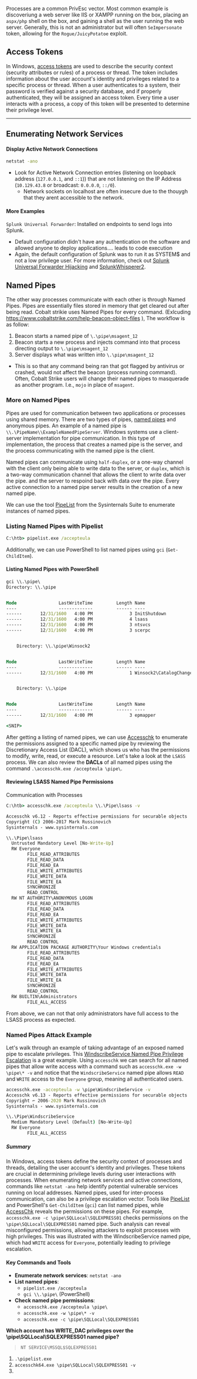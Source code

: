 Processes are a common PrivEsc vector. Most common example is discoveriung a web server like IIS or XAMPP running on the box, placing an `aspx/php` shell on the box, and gaining a shell as the user running the web server. Generally, this is not an administrator but will often `SeImpersonate` token, allowing for the `Rogue/JuicyPotatoe` exploit. 


## Access Tokens
In Windows, [access tokens](https://docs.microsoft.com/en-us/windows/win32/secauthz/access-tokens) are used to describe the security context (security attributes or rules) of a process or thread. The token includes information about the user account's identity and privileges related to a specific process or thread. When a user authenticates to a system, their password is verified against a security database, and if properly authenticated, they will be assigned an access token. Every time a user interacts with a process, a copy of this token will be presented to determine their privilege level.

---

## Enumerating Network Services
#### Display Active Network Connections
```cmd
netstat -ano
```
- Look for Active Network Connection entries (listening on loopback address (`127.0.0.1`, and `::1`)) that are not listening on the IP Address (`10.129.43.8` or broadcast: `0.0.0.0`, `::/0`). 
	- Network sockets on localhost are often insecure due to the thouygh that they arent accessible to the network. 

#### More Examples
`Splunk Universal Forwarder`: Installed on endpoints to send logs into Splunk. 
- Default configuration didn't have any authentication on the software and allowed anyone to deploy applications.... leads to code execution
- Again, the default configuration of Splunk was to run it as SYSTEM$ and not a low privilege user. For more information, check out [Splunk Universal Forwarder Hijacking](https://airman604.medium.com/splunk-universal-forwarder-hijacking-5899c3e0e6b2) and [SplunkWhisperer2](https://clement.notin.org/blog/2019/02/25/Splunk-Universal-Forwarder-Hijacking-2-SplunkWhisperer2/).



## Named Pipes
The other way processes communicate with each other is through Named Pipes. Pipes are essentially files stored in memory that get cleared out after being read. Cobalt strikie uses Named Pipes for every command. (Exlcuding https://www.cobaltstrike.com/help-beacon-object-files ), The workflow is as follow:
1. Beacon starts a named pipe of `\.\pipe\msagent_12`
2. Beacon starts a new process and injects command into that process directing output to `\.\pipe\msagent_12`
3. Server displays what was written into `\.\pipe\msagent_12`
- This is so that any command being ran that got flagged by antivirus or crashed, would not affect the beacon (process running command). Often, Cobalt Strike users will change their named pipes to masquerade as another program. I.e., `mojo` in place of `msagent`. 

### More on Named Pipes
Pipes are used for communication between two applications or processes using shared memory. There are two types of pipes, [named pipes](https://docs.microsoft.com/en-us/windows/win32/ipc/named-pipes) and anonymous pipes. An example of a named pipe is `\\.\PipeName\\ExampleNamedPipeServer`. Windows systems use a client-server implementation for pipe communication. In this type of implementation, the process that creates a named pipe is the server, and the process communicating with the named pipe is the client.

Named pipes can communicate using `half-duplex`, or a one-way channel with the client only being able to write data to the server, or `duplex`, which is a two-way communication channel that allows the client to write data over the pipe. and the server to respoind back with data over the pipe. Every active connection to a named pipe server results in the creation of a new named pipe. 


We can use the tool [PipeList](https://docs.microsoft.com/en-us/sysinternals/downloads/pipelist) from the Sysinternals Suite to enumerate instances of named pipes.

### Listing Named Pipes with Pipelist

```cmd
C:\htb> pipelist.exe /accepteula
```

Additionally, we can use PowerShell to list named pipes using `gci` (`Get-ChildItem`).

#### Listing Named Pipes with PowerShell
```cmd
gci \\.\pipe\
Directory: \\.\pipe


Mode                LastWriteTime         Length Name
----                -------------         ------ ----
------       12/31/1600   4:00 PM              3 InitShutdown
------       12/31/1600   4:00 PM              4 lsass
------       12/31/1600   4:00 PM              3 ntsvcs
------       12/31/1600   4:00 PM              3 scerpc


    Directory: \\.\pipe\Winsock2


Mode                LastWriteTime         Length Name
----                -------------         ------ ----
------       12/31/1600   4:00 PM              1 Winsock2\CatalogChangeListener-34c-0


    Directory: \\.\pipe


Mode                LastWriteTime         Length Name
----                -------------         ------ ----
------       12/31/1600   4:00 PM              3 epmapper

<SNIP>
```

After getting a listing of named pipes, we can use [Accesschk](https://docs.microsoft.com/en-us/sysinternals/downloads/accesschk) to enumerate the permissions assigned to a specific named pipe by reviewing the Discretionary Access List (DACL), which shows us who has the permissions to modify, write, read, or execute a resource. Let's take a look at the `LSASS` process. We can also review the **DACLs** of all named pipes using the command `.\accesschk.exe /accepteula \pipe\`.


#### Reviewing LSASS Named Pipe Permissions
Communication with Processes
```cmd
C:\htb> accesschk.exe /accepteula \\.\Pipe\lsass -v

Accesschk v6.12 - Reports effective permissions for securable objects
Copyright (C) 2006-2017 Mark Russinovich
Sysinternals - www.sysinternals.com

\\.\Pipe\lsass
  Untrusted Mandatory Level [No-Write-Up]
  RW Everyone
        FILE_READ_ATTRIBUTES
        FILE_READ_DATA
        FILE_READ_EA
        FILE_WRITE_ATTRIBUTES
        FILE_WRITE_DATA
        FILE_WRITE_EA
        SYNCHRONIZE
        READ_CONTROL
  RW NT AUTHORITY\ANONYMOUS LOGON
        FILE_READ_ATTRIBUTES
        FILE_READ_DATA
        FILE_READ_EA
        FILE_WRITE_ATTRIBUTES
        FILE_WRITE_DATA
        FILE_WRITE_EA
        SYNCHRONIZE
        READ_CONTROL
  RW APPLICATION PACKAGE AUTHORITY\Your Windows credentials
        FILE_READ_ATTRIBUTES
        FILE_READ_DATA
        FILE_READ_EA
        FILE_WRITE_ATTRIBUTES
        FILE_WRITE_DATA
        FILE_WRITE_EA
        SYNCHRONIZE
        READ_CONTROL
  RW BUILTIN\Administrators
        FILE_ALL_ACCESS
```

From above, we can not that only administrators have full access to the LSASS process as expected. 

### Named Pipes Attack Example
Let's walk through an example of taking advantage of an exposed named pipe to escalate privileges. This [WindscribeService Named Pipe Privilege Escalation](https://www.exploit-db.com/exploits/48021) is a great example. Using `accesschk` we can search for all named pipes that allow write access with a command such as `accesschk.exe -w \pipe\* -v` and notice that the `WindscribeService` named pipe allows `READ` and `WRITE` access to the `Everyone` group, meaning all authenticated users.

```cmd
accesschk.exe -accepteula -w \pipe\WindscribeService -v
Accesschk v6.13 - Reports effective permissions for securable objects
Copyright ⌐ 2006-2020 Mark Russinovich
Sysinternals - www.sysinternals.com

\\.\Pipe\WindscribeService
  Medium Mandatory Level (Default) [No-Write-Up]
  RW Everyone
        FILE_ALL_ACCESS
```

##### Summary
In Windows, access tokens define the security context of processes and threads, detailing the user account's identity and privileges. These tokens are crucial in determining privilege levels during user interactions with processes. When enumerating network services and active connections, commands like `netstat -ano` help identify potential vulnerable services running on local addresses. Named pipes, used for inter-process communication, can also be a privilege escalation vector. Tools like [PipeList](https://docs.microsoft.com/en-us/sysinternals/downloads/pipelist) and PowerShell's `Get-ChildItem` (`gci`) can list named pipes, while [AccessChk](https://docs.microsoft.com/en-us/sysinternals/downloads/accesschk) reveals the permissions on these pipes. For example, `accesschk.exe -c \pipe\SQLLocal\SQLEXPRESS01` checks permissions on the `\pipe\SQLLocal\SQLEXPRESS01` named pipe. Such analysis can reveal misconfigured permissions, allowing attackers to exploit processes with high privileges. This was illustrated with the WindscribeService named pipe, which had `WRITE` access for `Everyone`, potentially leading to privilege escalation.

#### Key Commands and Tools
- **Enumerate network services**: `netstat -ano`
- **List named pipes**: 
  - `pipelist.exe /accepteula`
  - `gci \\.\pipe\` (PowerShell)
- **Check named pipe permissions**: 
  - `accesschk.exe /accepteula \pipe\`
  - `accesschk.exe -w \pipe\* -v`
  - `accesschk.exe -c \pipe\SQLLocal\SQLEXPRESS01`

**Which account has WRITE_DAC privileges over the \pipe\SQLLocal\SQLEXPRESS01 named pipe?**
> `NT SERVICE\MSSQL$SQLEXPRESS01`
1. `.\pipelist.exe`
2. `accesschk64.exe \pipe\SQLLocal\SQLEXPRESS01 -v`
3. 
